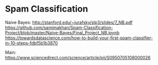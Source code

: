 # Spam Classification


Naive Bayes:
http://stanford.edu/~jurafsky/slp3/slides/7_NB.pdf
https://github.com/samimakhan/Spam-Classification-Project/blob/master/Naive-Bayes/Final_Project_NB.ipynb
https://towardsdatascience.com/how-to-build-your-first-spam-classifier-in-10-steps-fdbf5b1b3870

Main:
https://www.sciencedirect.com/science/article/pii/S0950705108000026
